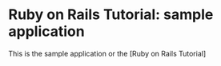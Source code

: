 # Ruby on Rails Tutorial: sample application

This is the sample application or the [Ruby on Rails Tutorial]
